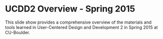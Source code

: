 # UCDD2 Overview - Spring 2015

This slide show provides a comprehensive overview of the materials and tools learned in User-Centered Design and Development 2 in Spring 2015 at CU-Boulder.
